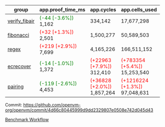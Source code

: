 | group | app.proof_time_ms | app.cycles | app.cells_used | leaf.proof_time_ms | leaf.cycles | leaf.cells_used |
| -- | -- | -- | -- | -- | -- | -- |
| [verify_fibair](https://github.com/openvm-org/openvm/blob/benchmark-results/benchmarks-pr/1642/verify_fibair-4d66c80445999d9dd2329807e0508e742d045d43.md) |<span style='color: green'>(-44 [-3.6%])</span> 1,162 |  334,142 |  17,677,298 |- | - | - |
| [fibonacci](https://github.com/openvm-org/openvm/blob/benchmark-results/benchmarks-pr/1642/fibonacci-4d66c80445999d9dd2329807e0508e742d045d43.md) |<span style='color: red'>(+32 [+1.3%])</span> 2,501 |  1,500,277 |  50,589,503 |- | - | - |
| [regex](https://github.com/openvm-org/openvm/blob/benchmark-results/benchmarks-pr/1642/regex-4d66c80445999d9dd2329807e0508e742d045d43.md) |<span style='color: red'>(+219 [+2.9%])</span> 7,699 |  4,165,226 |  166,511,152 |- | - | - |
| [ecrecover](https://github.com/openvm-org/openvm/blob/benchmark-results/benchmarks-pr/1642/ecrecover-4d66c80445999d9dd2329807e0508e742d045d43.md) |<span style='color: green'>(-14 [-1.0%])</span> 1,372 | <span style='color: red'>(+22963 [+7.9%])</span> 312,410 | <span style='color: red'>(+783354 [+5.4%])</span> 15,253,540 |- | - | - |
| [pairing](https://github.com/openvm-org/openvm/blob/benchmark-results/benchmarks-pr/1642/pairing-4d66c80445999d9dd2329807e0508e742d045d43.md) |<span style='color: green'>(-119 [-2.6%])</span> 4,453 | <span style='color: red'>(+36828 [+2.0%])</span> 1,857,264 | <span style='color: red'>(+1216224 [+1.3%])</span> 97,048,631 |- | - | - |


Commit: https://github.com/openvm-org/openvm/commit/4d66c80445999d9dd2329807e0508e742d045d43

[Benchmark Workflow](https://github.com/openvm-org/openvm/actions/runs/15070519473)
